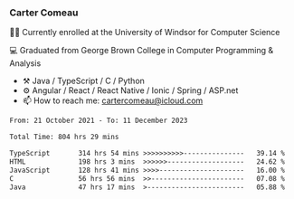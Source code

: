 ### Carter Comeau

🙋‍♂️ Currently enrolled at the University of Windsor for Computer Science

💻 Graduated from George Brown College in Computer Programming & Analysis

- ⚒️ Java / TypeScript / C / Python
- ⚙️ Angular / React / React Native / Ionic / Spring / ASP.net
- 📫 How to reach me: cartercomeau@icloud.com

<!--START_SECTION:waka-->

```txt
From: 21 October 2021 - To: 11 December 2023

Total Time: 804 hrs 29 mins

TypeScript       314 hrs 54 mins >>>>>>>>>>---------------   39.14 %
HTML             198 hrs 3 mins  >>>>>>-------------------   24.62 %
JavaScript       128 hrs 41 mins >>>>---------------------   16.00 %
C                56 hrs 56 mins  >>-----------------------   07.08 %
Java             47 hrs 17 mins  >------------------------   05.88 %
```

<!--END_SECTION:waka-->
